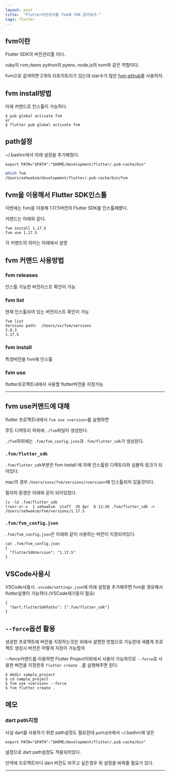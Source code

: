 ```yaml
---
layout: post
title:  "Flutter버전관리툴 fvm에 대해 알아보자."
tags: flutter
---
```



## fvm이란

Flutter SDK의 버전관리툴 이다.

ruby의 rvm,rbenv python의 pyenv,
node.js의 nvm와 같은 역할이다.

fvm으로 검색하면 2개의 리포지토리가 있는데 star수가 많은 [fvm github]를 사용하자.


## fvm install방법

아래 커맨드로 인스톨이 가능하다.

```
$ pub global activate fvm
or
$ flutter pub global activate fvm
```

## path설정

~/.bashrc에서 아래 설정을 추가해줬다.

```
export PATH="$PATH":"$HOME/development/flutter/.pub-cache/bin"
```

```bash
which fvm
/Users/sehwakim/development/flutter/.pub-cache/bin/fvm
```

## fvm을 이용해서 Flutter SDK인스톨

이번에는 fvm을 이용해 1.17.5버전의 Flutter SDK를 인스톨해봤다.

커맨드는 아래와 같다.

```
fvm install 1.17.5
fvm use 1.17.5
```

각 커맨드의 의미는 아래에서 설명


## fvm 커맨드 사용방법

### fvm releases

인스톨 가능한 버전리스트 확인이 가능

### fvm list

현재 인스톨되어 있는 버전리스트 확인이 가능

```
fvm list
Versions path:  /Users/xx/fvm/versions
2.0.3
1.17.5
```

### fvm install <version>

특정버전을 fvm에 인스톨


### fvm use <version>


flutter프로젝트내에서 사용할 flutter버전을 지정가능




---

## fvm use커맨드에 대해

flutter 프로젝트내에서 `fvm use <version>`를 실행하면

루트 디렉토리 하위에 `./fvm`파일이 생성된다.

`./fvm`하위에는 `.fvm/fvm_config.json`과 `.fvm/flutter_sdk`가 생성된다.


### `.fvm/flutter_sdk`

`.fvm/flutter_sdk`부분은 fvm install <version>에 의해 인스톨된 디렉토리와 심볼릭 링크가 되어있다.

mac의 경우 `/Users/xxxx/fvm/versions/<version>`에 인스톨되어 있을것이다.

필자의 환경은 아래와 같이 되어있었다.

```
ls -ld .fvm/flutter_sdk
lrwxr-xr-x  1 sehwakim  staff  35 Apr  6 12:36 .fvm/flutter_sdk -> /Users/sehwakim/fvm/versions/1.17.5
```

### `.fvm/fvm_config.json`

`.fvm/fvm_config.json`은 아래와 같이 사용하는 버전이 지정되어있다.

```
cat .fvm/fvm_config.json 
{
  "flutterSdkVersion": "1.17.5"
}
```


## VSCode사용시

VSCode사용시 `.vscode/settings.json`에 아래 설정을 추가해주면 fvm을 경유해서 flutter실행이 가능하다.(VSCode재기동이 필요)

```
{
  "dart.flutterSdkPaths": [".fvm/flutter_sdk"]
}
```



## `--force`옵션 활용


생성한 프로젝트에 버전을 지정하는것은 위에서 설명한 방법으로 가능한데 새롭게 프로젝트 생성시 버전은 어떻게 지정이 가능할까

--force커맨드를 이용하면 Flutter Project이외에서 사용이 가능하므로 `--force`로 사용한 버전을 지정한후 `flutter create .`를 실행해주면 된다.

```
$ mkdir sample_project
$ cd sample_project
$ fvm use <version> --force
$ fvm flutter create .
```



## 메모


### dart path지정

사실 dart를 사용하기 위한 path설정도 필요한데 `path설정`에서 ~/.bashrc에 넣은

```
export PATH="$PATH":"$HOME/development/flutter/.pub-cache/bin"
```

설정으로 dart path설정도 적용되어있다.

만약에 프로젝트마다 dart 버전도 바꾸고 싶은경우 위 설정을 바꿔줄 필요가 있다.

----



[fvm github]: https://github.com/leoafarias/fvm

[Flutterのバージョン管理ツールfvmを試してみる]: https://qiita.com/Slowhand0309/items/0767abee120fcb3ba0b4

[fvmを使ってFlutter SDKのバージョンを切り替える]: https://qiita.com/Kurusu_ima/items/2dfd067f6e79f520198f#:~:text=fvm%E3%81%A8%E3%81%84%E3%81%86Flutter%20SDK%E3%83%90%E3%83%BC%E3%82%B8%E3%83%A7%E3%83%B3,%E3%81%AB%E5%BD%B9%E7%AB%8B%E3%81%A4%E3%81%A8%E6%80%9D%E3%81%84%E3%81%BE%E3%81%99%E3%80%82
